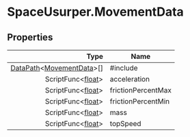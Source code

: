 # SpaceUsurper.MovementData
## Properties
| Type | Name |
| ---: | ---- |
| [DataPath](SpaceUsurper.DataPath.md)&lt;[MovementData](SpaceUsurper.MovementData.md)&gt;[] | #include |
| ScriptFunc&lt;[float](https://docs.microsoft.com/en-us/dotnet/api/system.single?view=netframework-4.5)&gt; | acceleration |
| ScriptFunc&lt;[float](https://docs.microsoft.com/en-us/dotnet/api/system.single?view=netframework-4.5)&gt; | frictionPercentMax |
| ScriptFunc&lt;[float](https://docs.microsoft.com/en-us/dotnet/api/system.single?view=netframework-4.5)&gt; | frictionPercentMin |
| ScriptFunc&lt;[float](https://docs.microsoft.com/en-us/dotnet/api/system.single?view=netframework-4.5)&gt; | mass |
| ScriptFunc&lt;[float](https://docs.microsoft.com/en-us/dotnet/api/system.single?view=netframework-4.5)&gt; | topSpeed |
